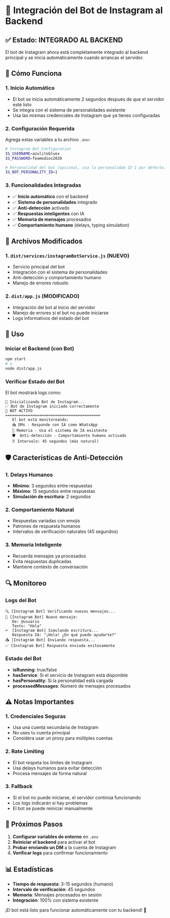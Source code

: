 # 🤖 Integración del Bot de Instagram al Backend

## ✅ Estado: INTEGRADO AL BACKEND

El bot de Instagram ahora está completamente integrado al backend principal y se inicia automáticamente cuando arrancas el servidor.

## 🚀 Cómo Funciona

### 1. Inicio Automático
- El bot se inicia automáticamente 2 segundos después de que el servidor esté listo
- Se integra con el sistema de personalidades existente
- Usa las mismas credenciales de Instagram que ya tienes configuradas

### 2. Configuración Requerida
Agrega estas variables a tu archivo `.env`:

```bash
# Instagram Bot Configuration
IG_USERNAME=azulitobluex
IG_PASSWORD=Teamodios2020

# Personalidad del bot (opcional, usa la personalidad ID 1 por defecto)
IG_BOT_PERSONALITY_ID=1
```

### 3. Funcionalidades Integradas
- ✅ **Inicio automático** con el backend
- ✅ **Sistema de personalidades** integrado
- ✅ **Anti-detección** activado
- ✅ **Respuestas inteligentes** con IA
- ✅ **Memoria de mensajes** procesados
- ✅ **Comportamiento humano** (delays, typing simulation)

## 🔧 Archivos Modificados

### 1. `dist/services/instagramBotService.js` (NUEVO)
- Servicio principal del bot
- Integración con el sistema de personalidades
- Anti-detección y comportamiento humano
- Manejo de errores robusto

### 2. `dist/app.js` (MODIFICADO)
- Integración del bot al inicio del servidor
- Manejo de errores si el bot no puede iniciarse
- Logs informativos del estado del bot

## 🎯 Uso

### Iniciar el Backend (con Bot)
```bash
npm start
# o
node dist/app.js
```

### Verificar Estado del Bot
El bot mostrará logs como:
```
🤖 Inicializando Bot de Instagram...
✅ Bot de Instagram iniciado correctamente
🤖 BOT ACTIVO
==========================================
   El bot está monitoreando:
   📥 DMs - Responde con IA como WhatsApp
   🧠 Memoria - Usa el sistema de IA existente
   🛡️  Anti-detección - Comportamiento humano activado
   ⏰ Intervalo: 45 segundos (más natural)
```

## 🛡️ Características de Anti-Detección

### 1. Delays Humanos
- **Mínimo**: 3 segundos entre respuestas
- **Máximo**: 15 segundos entre respuestas
- **Simulación de escritura**: 2 segundos

### 2. Comportamiento Natural
- Respuestas variadas con emojis
- Patrones de respuesta humanos
- Intervalos de verificación naturales (45 segundos)

### 3. Memoria Inteligente
- Recuerda mensajes ya procesados
- Evita respuestas duplicadas
- Mantiene contexto de conversación

## 🔍 Monitoreo

### Logs del Bot
```
🔍 [Instagram Bot] Verificando nuevos mensajes...
💬 [Instagram Bot] Nuevo mensaje:
   De: @usuario
   Texto: "Hola"
⌨️  [Instagram Bot] Simulando escritura...
   Respuesta IA: "¡Hola! ¿En qué puedo ayudarte?"
📤 [Instagram Bot] Enviando respuesta...
✅ [Instagram Bot] Respuesta enviada exitosamente
```

### Estado del Bot
- **isRunning**: true/false
- **hasService**: Si el servicio de Instagram está disponible
- **hasPersonality**: Si la personalidad está cargada
- **processedMessages**: Número de mensajes procesados

## ⚠️ Notas Importantes

### 1. Credenciales Seguras
- Usa una cuenta secundaria de Instagram
- No uses tu cuenta principal
- Considera usar un proxy para múltiples cuentas

### 2. Rate Limiting
- El bot respeta los límites de Instagram
- Usa delays humanos para evitar detección
- Procesa mensajes de forma natural

### 3. Fallback
- Si el bot no puede iniciarse, el servidor continúa funcionando
- Los logs indicarán si hay problemas
- El bot se puede reiniciar manualmente

## 🚀 Próximos Pasos

1. **Configurar variables de entorno** en `.env`
2. **Reiniciar el backend** para activar el bot
3. **Probar enviando un DM** a la cuenta de Instagram
4. **Verificar logs** para confirmar funcionamiento

## 📊 Estadísticas

- **Tiempo de respuesta**: 3-15 segundos (humano)
- **Intervalo de verificación**: 45 segundos
- **Memoria**: Mensajes procesados en sesión
- **Integración**: 100% con sistema existente

¡El bot está listo para funcionar automáticamente con tu backend! 🎉
